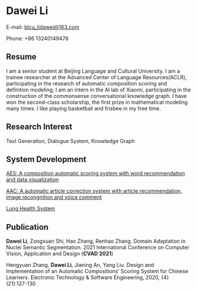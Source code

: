 # Dawei Li
E-mail: blcu_lidawei@163.com

Phone: +86 13240149478

## Resume
I am a senior student at Beijing Language and Cultural University. I am a trainee researcher at the Advanced Center of Language Resources(ACLR), participating in the research of automatic composition scoring and definition modeling; I am an intern in the AI lab of Xiaomi, participating in the construction of the commonsense conversational knowledge graph. I have won the second-class scholarship, the first prize in mathematical modeling many times. I like playing basketball and frisbee in my free time.

## Research Interest
Text Generation, Dialogue System, Knowledge Graph

## System Development
[AES: A composition automatic scoring system with word recommendation and data visualization](https://github.com/David-Li0406/AES-system)

[AAC: A automatic article correction system with article recommendation, image recongnition and voice comment](https://github.com/David-Li0406/AAC-system)

[Lung Health System](https://github.com/Valarzz/Lung-Health-System)

## Publication
**Dawei Li**, Zongxuan Shi, Hao Zhang, Renhao Zhang. Domain Adaptation in Nuclei Semantic Segmentation. 2021 International Conference on Computer Vision, Application and Design (**CVAD 2021**)

Hengyuan Zhang, **Dawei Li**, Jianing An, Yang Liu. Design and Implementation of an Automatic Compositions’ Scoring System for Chinese Learners. Electronic Technology & Software Engineering, 2020, {4} (21):127-130
